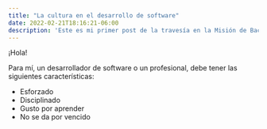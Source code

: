 ```yaml
---
title: "La cultura en el desarrollo de software"
date: 2022-02-21T18:16:21-06:00
description: 'Este es mi primer post de la travesía en la Misión de Backend con Node JS de Launch X.'
---
```


¡Hola!

Para mí, un desarrollador de software o un profesional, debe tener las siguientes características:

- Esforzado
- Disciplinado
- Gusto por aprender
- No se da por vencido
